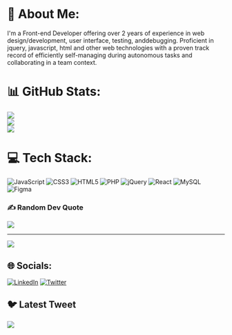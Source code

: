 # 💫 About Me:

I'm a Front-end Developer offering over 2 years of experience in web design/development, user interface, testing, anddebugging. Proficient in
jquery, javascript, html and other web technologies with a proven track record of efficiently self-managing during autonomous tasks and collaborating in a team context.


# 📊 GitHub Stats:
![](https://github-readme-stats.vercel.app/api?username=AnyegaAlex&theme=dark&hide_border=false&include_all_commits=true&count_private=true)<br/>
![](https://github-readme-streak-stats.herokuapp.com/?user=AnyegaAlex&theme=dark&hide_border=false)<br/>
![](https://github-readme-stats.vercel.app/api/top-langs/?username=AnyegaAlex&theme=dark&hide_border=false&include_all_commits=true&count_private=true&layout=compact)


# 💻 Tech Stack:
![JavaScript](https://img.shields.io/badge/javascript-%23323330.svg?style=for-the-badge&logo=javascript&logoColor=%23F7DF1E) ![CSS3](https://img.shields.io/badge/css3-%231572B6.svg?style=for-the-badge&logo=css3&logoColor=white) ![HTML5](https://img.shields.io/badge/html5-%23E34F26.svg?style=for-the-badge&logo=html5&logoColor=white) ![PHP](https://img.shields.io/badge/php-%23777BB4.svg?style=for-the-badge&logo=php&logoColor=white) ![jQuery](https://img.shields.io/badge/jquery-%230769AD.svg?style=for-the-badge&logo=jquery&logoColor=white) ![React](https://img.shields.io/badge/react-%2320232a.svg?style=for-the-badge&logo=react&logoColor=%2361DAFB) ![MySQL](https://img.shields.io/badge/mysql-%2300f.svg?style=for-the-badge&logo=mysql&logoColor=white) 	![Figma](https://img.shields.io/badge/figma-%23F24E1E.svg?style=for-the-badge&logo=figma&logoColor=white)

### ✍️ Random Dev Quote
![](https://quotes-github-readme.vercel.app/api?type=horizontal&theme=gruvbox)

---
[![](https://visitcount.itsvg.in/api?id=AnyegaAlex&icon=0&color=0)](https://visitcount.itsvg.in)

## 🌐 Socials:
[![LinkedIn](https://img.shields.io/badge/LinkedIn-%230077B5.svg?logo=linkedin&logoColor=white)](https://linkedin.com/in/anyega-alex-kamau) [![Twitter](https://img.shields.io/badge/Twitter-%231DA1F2.svg?logo=Twitter&logoColor=white)](https://twitter.com/theseasoneddev ) 


## 🐦 Latest Tweet
[![](https://gtce.itsvg.in/api?username=theseasoneddev )](https://github.com/VishwaGauravIn/github-twitter-card-embed)

